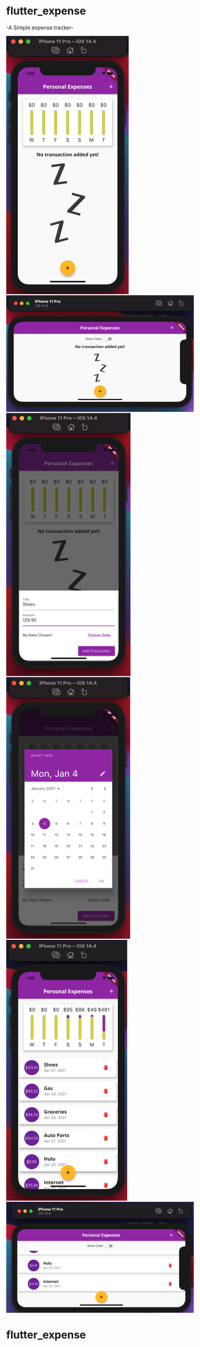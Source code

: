 # flutter_expense

-A Simple expense tracker-



![](repo_images/Screen1.png)
![](repo_images/Screen2.png)
![](repo_images/Screen3.png)
![](repo_images/Screen4.png)
![](repo_images/Screen5.png)
![](repo_images/Screen6.png)



# flutter_expense
